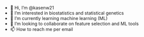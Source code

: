 - 👋 Hi, I’m @kasenw21
- 👀 I’m interested in biostatistics and statistical genetics
- 🌱 I’m currently learning machine learning (ML)
- 💞️ I’m looking to collaborate on feature selection and ML tools
- 📫 How to reach me per email

<!---
kasenw21/kasenw21 is a ✨ special ✨ repository because its `README.md` (this file) appears on your GitHub profile.
You can click the Preview link to take a look at your changes.
--->
